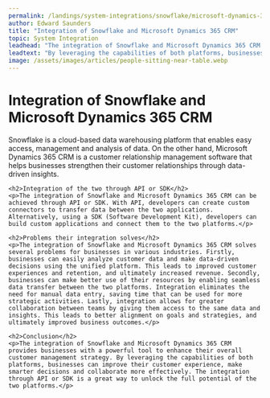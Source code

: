 ```yaml
---
permalink: /landings/system-integrations/snowflake/microsoft-dynamics-365-crm
author: Edward Saunders
title: "Integration of Snowflake and Microsoft Dynamics 365 CRM"
topic: System Integration
leadhead: "The integration of Snowflake and Microsoft Dynamics 365 CRM provides businesses with a powerful tool to enhance their overall customer management strategy"
leadtext: "By leveraging the capabilities of both platforms, businesses can improve their customer experience, make smarter decisions and collaborate more effectively. The integration through API or SDK is a great way to unlock the full potential of the two platforms."
image: /assets/images/articles/people-sitting-near-table.webp
---
```

<div class="arttext">	<h1>Integration of Snowflake and Microsoft Dynamics 365 CRM</h1>
	<p>Snowflake is a cloud-based data warehousing platform that enables easy access, management and analysis of data. On the other hand, Microsoft Dynamics 365 CRM is a customer relationship management software that helps businesses strengthen their customer relationships through data-driven insights. </p>

	<h2>Integration of the two through API or SDK</h2>
	<p>The integration of Snowflake and Microsoft Dynamics 365 CRM can be achieved through API or SDK. With API, developers can create custom connectors to transfer data between the two applications. Alternatively, using a SDK (Software Development Kit), developers can build custom applications and connect them to the two platforms.</p>

	<h2>Problems their integration solves</h2>
	<p>The integration of Snowflake and Microsoft Dynamics 365 CRM solves several problems for businesses in various industries. Firstly, businesses can easily analyze customer data and make data-driven decisions using the unified platform. This leads to improved customer experiences and retention, and ultimately increased revenue. Secondly, businesses can make better use of their resources by enabling seamless data transfer between the two platforms. Integration eliminates the need for manual data entry, saving time that can be used for more strategic activities. Lastly, integration allows for greater collaboration between teams by giving them access to the same data and insights. This leads to better alignment on goals and strategies, and ultimately improved business outcomes.</p>

	<h2>Conclusion</h2>
	<p>The integration of Snowflake and Microsoft Dynamics 365 CRM provides businesses with a powerful tool to enhance their overall customer management strategy. By leveraging the capabilities of both platforms, businesses can improve their customer experience, make smarter decisions and collaborate more effectively. The integration through API or SDK is a great way to unlock the full potential of the two platforms.</p>
</div>
